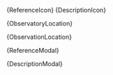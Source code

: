 
[comment]: <> (wherewhen.md)
[comment]: <> ()
{ReferenceIcon}
{DescriptionIcon}

{ObservatoryLocation}

{ObservationLocation}

{ReferenceModal}

{DescriptionModal}
